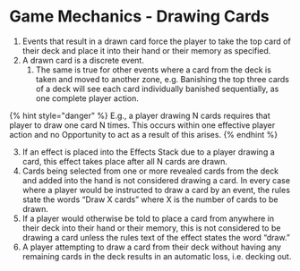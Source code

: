 # Game Mechanics - Drawing Cards

1. Events that result in a drawn card force the player to take the top card of their deck and place it into their hand or their memory as specified.
2. A drawn card is a discrete event.&#x20;
   1. The same is true for other events where a card from the deck is taken and moved to another zone, e.g. Banishing the top three cards of a deck will see each card individually banished sequentially, as one complete player action.

{% hint style="danger" %}
E.g., a player drawing N cards requires that player to draw one card N times. This occurs within one effective player action and no Opportunity to act as a result of this arises.
{% endhint %}

3. If an effect is placed into the Effects Stack due to a player drawing a card, this effect takes place after all N cards are drawn.
4. Cards being selected from one or more revealed cards from the deck and added into the hand is not considered drawing a card. In every case where a player would be instructed to draw a card by an event, the rules state the words “Draw X cards” where X is the number of cards to be drawn.
5. If a player would otherwise be told to place a card from anywhere in their deck into their hand or their memory, this is not considered to be drawing a card unless the rules text of the effect states the word “draw.”
6. A player attempting to draw a card from their deck without having any remaining cards in the deck results in an automatic loss, i.e. decking out.

